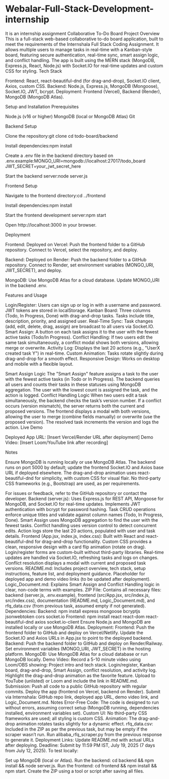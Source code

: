 # Webalar-Full-Stack-Development-internship
It is an internship assignment
Collaborative To-Do Board
Project Overview
This is a full-stack web-based collaborative to-do board application, built to meet the requirements of the Internshala Full Stack Coding Assignment. It allows multiple users to manage tasks in real-time with a Kanban-style board, featuring secure authentication, real-time sync, smart assign logic, and conflict handling. The app is built using the MERN stack (MongoDB, Express.js, React, Node.js) with Socket.IO for real-time updates and custom CSS for styling.
Tech Stack

Frontend: React, react-beautiful-dnd (for drag-and-drop), Socket.IO client, Axios, custom CSS.
Backend: Node.js, Express.js, MongoDB (Mongoose), Socket.IO, JWT, bcrypt.
Deployment: Frontend (Vercel), Backend (Render), MongoDB (MongoDB Atlas).

Setup and Installation
Prerequisites

Node.js (v16 or higher)
MongoDB (local or MongoDB Atlas)
Git

Backend Setup

Clone the repository:git clone <your-repo-url>
cd todo-board/backend


Install dependencies:npm install


Create a .env file in the backend directory based on .env.example:MONGO_URI=mongodb://localhost:27017/todo_board
JWT_SECRET=your_jwt_secret_here


Start the backend server:node server.js



Frontend Setup

Navigate to the frontend directory:cd ../frontend


Install dependencies:npm install


Start the frontend development server:npm start


Open http://localhost:3000 in your browser.

Deployment

Frontend: Deployed on Vercel:
Push the frontend folder to a GitHub repository.
Connect to Vercel, select the repository, and deploy.


Backend: Deployed on Render:
Push the backend folder to a GitHub repository.
Connect to Render, set environment variables (MONGO_URI, JWT_SECRET), and deploy.


MongoDB: Use MongoDB Atlas for a cloud database. Update MONGO_URI in the backend .env.

Features and Usage

Login/Register: Users can sign up or log in with a username and password. JWT tokens are stored in localStorage.
Kanban Board: Three columns (Todo, In Progress, Done) with drag-and-drop tasks. Tasks include title, description, priority, and assigned user.
Real-Time Sync: Task changes (add, edit, delete, drag, assign) are broadcast to all users via Socket.IO.
Smart Assign: A button on each task assigns it to the user with the fewest active tasks (Todo/In Progress).
Conflict Handling: If two users edit the same task simultaneously, a conflict modal shows both versions, allowing merge or overwrite.
Activity Log: Displays the last 20 actions (e.g., "UserX created task Y") in real-time.
Custom Animation: Tasks rotate slightly during drag-and-drop for a smooth effect.
Responsive Design: Works on desktop and mobile with a flexible layout.

Smart Assign Logic
The "Smart Assign" feature assigns a task to the user with the fewest active tasks (in Todo or In Progress). The backend queries all users and counts their tasks in these statuses using MongoDB aggregation. The user with the lowest count is assigned the task, and the action is logged.
Conflict Handling Logic
When two users edit a task simultaneously, the backend checks the task’s version number. If a conflict occurs (version mismatch), the server returns both the current and proposed versions. The frontend displays a modal with both versions, allowing the user to merge (combine fields manually) or overwrite (use the proposed version). The resolved task increments the version and logs the action.
Live Demo

Deployed App URL: [Insert Vercel/Render URL after deployment]
Demo Video: [Insert Loom/YouTube link after recording]

Notes

Ensure MongoDB is running locally or use MongoDB Atlas.
The backend runs on port 5000 by default; update the frontend Socket.IO and Axios base URL if deployed elsewhere.
The drag-and-drop animation uses react-beautiful-dnd for simplicity, with custom CSS for visual flair.
No third-party CSS frameworks (e.g., Bootstrap) are used, as per requirements.

For issues or feedback, refer to the GitHub repository or contact the developer.
Backend (server.js):
Uses Express.js for REST API, Mongoose for MongoDB, and Socket.IO for real-time updates.
Implements JWT authentication with bcrypt for password hashing.
Task CRUD operations enforce unique titles and validate against column names (Todo, In Progress, Done).
Smart Assign uses MongoDB aggregation to find the user with the fewest tasks.
Conflict handling uses version control to detect concurrent edits.
Action logs store the last 20 actions, populated with user and task details.
Frontend (App.jsx, index.js, index.css):
Built with React and react-beautiful-dnd for drag-and-drop functionality.
Custom CSS provides a clean, responsive design with a card flip animation (rotate on drag).
Login/register forms are custom-built without third-party libraries.
Real-time updates are handled via Socket.IO, refreshing tasks and logs on changes.
Conflict resolution displays a modal with current and proposed task versions.
README.md:
Includes project overview, tech stack, setup instructions, feature list, and deployment guidance.
Placeholder for deployed app and demo video links (to be updated after deployment).
Logic_Document.md:
Explains Smart Assign and Conflict Handling logic in clear, non-code terms with examples.
ZIP File:
Contains all necessary files: backend (server.js, .env.example), frontend (src/App.jsx, src/index.js, src/index.css), documentation (README.md, Logic_Document.md), and rfq_data.csv (from previous task, assumed empty if not generated).
Dependencies:
Backend: npm install express mongoose bcryptjs jsonwebtoken cors socket.io
Frontend: npm install react react-dom react-beautiful-dnd axios socket.io-client
Ensure Node.js and MongoDB are installed locally or use MongoDB Atlas.
Deployment:
Frontend: Push the frontend folder to GitHub and deploy on Vercel/Netlify. Update the Socket.IO and Axios URLs in App.jsx to point to the deployed backend.
Backend: Push the backend folder to GitHub and deploy on Render/Railway. Set environment variables (MONGO_URI, JWT_SECRET) in the hosting platform.
MongoDB: Use MongoDB Atlas for a cloud database or run MongoDB locally.
Demo Video:
Record a 5-10 minute video using Loom/OBS showing:
Project intro and tech stack.
Login/register, Kanban board, drag-and-drop, Smart Assign, conflict resolution, and activity log.
Highlight the drag-and-drop animation as the favorite feature.
Upload to YouTube (unlisted) or Loom and include the link in README.md.
Submission:
Push all code to a public GitHub repository with regular commits.
Deploy the app (frontend on Vercel, backend on Render).
Submit via Internshala: GitHub repo link, deployed app URL, demo video link, and Logic_Document.md.
Notes
Error-Free Code: The code is designed to run without errors, assuming correct setup (MongoDB running, dependencies installed, environment variables set).
Custom UI: No third-party CSS frameworks are used; all styling is custom CSS.
Animation: The drag-and-drop animation rotates tasks slightly for a dynamic effect.
rfq_data.csv: Included in the ZIP as per the previous task, but may be empty if the scraper wasn’t run. Run alibaba_rfq_scraper.py from the previous response to generate it.
Deployment Links: Update README.md with actual URLs after deploying.
Deadline: Submit by 11:59 PM IST, July 19, 2025 (7 days from July 12, 2025).
To test locally:

Set up MongoDB (local or Atlas).
Run the backend: cd backend && npm install && node server.js.
Run the frontend: cd frontend && npm install && npm start.
Create the ZIP using a tool or script after saving all files.
